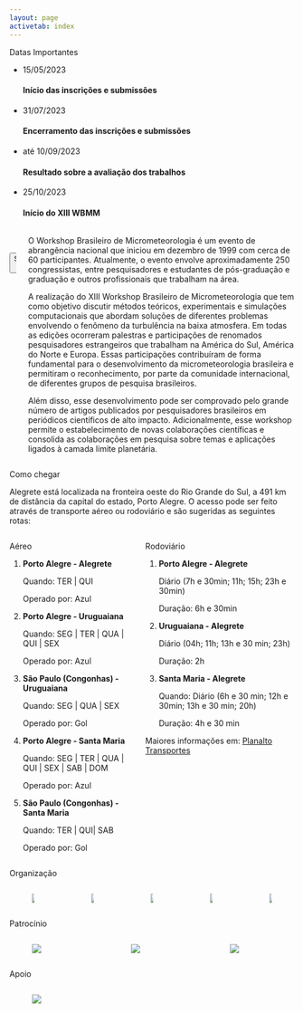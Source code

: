 ```yaml
---
layout: page
activetab: index
---
```


<section id="dates" class="container px-6 py-6">
  <p class="title has-text-centered has-text-weight-bold is-uppercase is-size-4">
    Datas Importantes
  </p>
  <div>
    <ul class="timeline has-text-centered">
      <li class="complete">
        <div class="timestamp">
          <span class="date">15/05/2023</span>
        </div>
        <div class="status">
          <h4>Início das inscrições e submissões</h4>
        </div>
      </li>
      <li>
        <div class="timestamp">
          <span class="date">31/07/2023</span>
        </div>
        <div class="status">
          <h4>Encerramento das inscrições e submissões</h4>
        </div>
      </li>
      <li>
        <div class="timestamp">
          <span class="date">até 10/09/2023</span>
        </div>
        <div class="status">
          <h4>Resultado sobre a avaliação dos trabalhos</h4>
        </div>
      </li>
      <li>
        <div class="timestamp">
          <span class="date">25/10/2023</span>
        </div>
        <div class="status">
          <h4>Início do XIII WBMM</h4>
        </div>
      </li>
    </ul>
  </div>
</section>

<section id="about" class="container px-6 py-6">
  <div class="columns is-tablet">
    <div class="column">
      <figure id="logo" class="image">
        <img src="{{ '/assets/img/logo.png' | absolute_url }}">
      </figure>
      <div id="callbutton">
        <a href="https://www.even3.com.br/xiiiwbmicro/" target="_blank">
          <button class="button is-primary is-rounded">
            <span>
              Submeter Artigo<br>
              <span class="icon is-large">
                <i class="fas fa-2x icon-even3"></i>
              </span>
            </span>
          </button>
        </a>
      </div>
    </div>
    <div class="column">
      <article class="has-text-justified">
        <p>
          O Workshop Brasileiro de Micrometeorologia é um evento de abrangência nacional que iniciou em dezembro de 1999 com cerca de 60 participantes. Atualmente, o evento envolve aproximadamente 250 congressistas, entre pesquisadores e estudantes de pós-graduação e graduação e outros profissionais que trabalham na área.
        </p>
        <p>
          A realização do XIII Workshop Brasileiro de Micrometeorologia que tem como objetivo discutir métodos teóricos, experimentais e simulações computacionais que abordam soluções de diferentes problemas envolvendo o fenômeno da turbulência na baixa atmosfera. Em todas as edições ocorreram palestras e participações de renomados pesquisadores estrangeiros que trabalham na América do Sul, América do Norte e Europa. Essas participações contribuíram de forma fundamental para o desenvolvimento da micrometeorologia brasileira e permitiram o reconhecimento, por parte da comunidade internacional, de diferentes grupos de pesquisa brasileiros.
        </p>
        <p>
          Além disso, esse desenvolvimento pode ser comprovado pelo grande número de artigos publicados por pesquisadores brasileiros em periódicos científicos de alto impacto. Adicionalmente, esse workshop permite o estabelecimento de novas colaborações científicas e consolida as colaborações em pesquisa sobre temas e aplicações ligados à camada limite planetária.
        </p>
      </article>
    </div>
  </div>
</section>

<section id="route" class="container py-6">
  <p class="title has-text-centered has-text-weight-bold is-uppercase is-size-4">
    Como chegar
  </p>
  <p class="has-text-justified mx-6">
    Alegrete está localizada na fronteira oeste do Rio Grande do  Sul, a 491 km de distância da capital do estado, Porto Alegre. O acesso pode ser feito através de transporte aéreo ou rodoviário e são sugeridas as seguintes rotas:
  </p>
  <div class="columns is-tablet mt-4">
    <div class="column mx-6">
      <p class="title is-size-5">
        Aéreo
      </p>
      <ol>
        <li>
          <strong>Porto Alegre - Alegrete</strong>
          <p>Quando: TER | QUI</p>
          <p>Operado por: Azul</p>
        </li>
        <li>
          <strong>Porto Alegre - Uruguaiana</strong>
          <p>Quando: SEG | TER | QUA | QUI | SEX</p>
          <p>Operado por: Azul</p>
        </li>
        <li>
          <strong>São Paulo (Congonhas) - Uruguaiana</strong>
          <p>Quando: SEG | QUA | SEX</p>
          <p>Operado por: Gol</p>
        </li>
        <li>
          <strong>Porto Alegre - Santa Maria</strong>
          <p>Quando: SEG | TER | QUA | QUI | SEX | SAB | DOM</p>
          <p>Operado por: Azul</p>
        </li>
        <li>
          <strong>São Paulo (Congonhas) - Santa Maria</strong>
          <p>Quando: TER | QUI| SAB</p>
          <p>Operado por: Gol</p>
        </li>
      </ol>
    </div>
    <div class="column mx-6">
      <p class="title is-size-5">
        Rodoviário
      </p>
      <ol>
        <li>
          <strong>Porto Alegre - Alegrete</strong>
          <p>Diário (7h e 30min; 11h; 15h; 23h e 30min)</p>
          <p>Duração: 6h e 30min</p>
        </li>
        <li>
          <strong>Uruguaiana - Alegrete</strong>
          <p>Diário (04h; 11h; 13h e 30 min; 23h)</p>
          <p>Duração: 2h</p>
        </li>
        <li>
          <strong>Santa Maria - Alegrete</strong>
          <p>Quando: Diário (6h e 30 min; 12h e 30min; 13h e 30 min; 20h)</p>
          <p>Duração: 4h e 30 min</p>
        </li>
      </ol>
      <p class="has-text-centered mt-5">Maiores informações em: <a href="https://planalto.com.br/" target="_blank">Planalto Transportes</a></p>
    </div>
  </div>
</section>

<section id="entities" class="container py-6">
  <p class="subtitle has-text-centered is-size-5 mt-6 mb-0">
    Organização
  </p>
  <div class="columns is-centered is-vcentered is-multiline is-mobile">
    <div class="column is-narrow">
      <a href="https://cursos.unipampa.edu.br/cursos/ppeng/" target="_blank">
        <figure class="image is-128x128">
          <img src="{{ '/assets/img/entities/logo-ppeng.png' | absolute_url }}">
        </figure>
      </a>
    </div>
    <div class="column is-narrow">
      <a href="https://www.ufsm.br/cursos/pos-graduacao/santa-maria/ppgmet" target="_blank">
        <figure class="image is-128x128">
          <img src="{{ '/assets/img/entities/logo-pgmet.png' | absolute_url }}">
        </figure>
      </a>
    </div>
    <div class="column is-narrow">
      <a href="https://www.acmet.org.br/home" target="_blank">
        <figure class="image is-128x128">
          <img src="{{ '/assets/img/entities/logo-acmet.png' | absolute_url }}">
        </figure>
      </a>
    </div>
    <div class="column is-narrow">
      <a href="https://unipampa.edu.br/portal/" target="_blank">
        <figure class="image is-128x128">
          <img src="{{ '/assets/img/entities/logo-unipampa.png' | absolute_url }}">
        </figure>
      </a>
    </div>
    <div class="column is-narrow">
      <a href="https://www.ufsm.br/" target="_blank">
        <figure class="image is-128x128">
          <img src="{{ '/assets/img/entities/logo-ufsm.png' | absolute_url }}">
        </figure>
      </a>
    </div>
  </div>
  <p class="subtitle has-text-centered is-size-5 mt-6 mb-0">
    Patrocínio
  </p>
  <div class="columns is-centered is-vcentered is-multiline is-mobile">
    <div class="column is-narrow">
      <a href="https://www.egdenergia.com.br/" target="_blank">
        <figure class="image is-128x128">
          <img src="{{ '/assets/img/entities/logo-egd.png' | absolute_url }}">
        </figure>
      </a>
    </div>
    <div class="column is-narrow">
      <a href="https://www.tempook.com/" target="_blank">
        <figure class="image is-128x128">
          <img src="{{ '/assets/img/entities/logo-tok.png' | absolute_url }}">
        </figure>
      </a>
    </div>
    <div class="column is-narrow">
      <a href="https://www.romiotto.com.br/" target="_blank">
        <figure class="image is-128x128">
          <img src="{{ '/assets/img/entities/logo-rm.png' | absolute_url }}">
        </figure>
      </a>
    </div>
  </div>
  <p class="subtitle has-text-centered is-size-5 mt-6 mb-0">
    Apoio
  </p>
  <div class="columns is-centered is-vcentered is-multiline is-mobile">
    <div class="column is-narrow">
      <a href="https://www.ceaalegrete.com.br/" target="_blank">
        <figure class="image is-128x128">
          <img src="{{ '/assets/img/entities/logo-cea.png' | absolute_url }}">
        </figure>
      </a>
    </div>
  </div>
</section>
